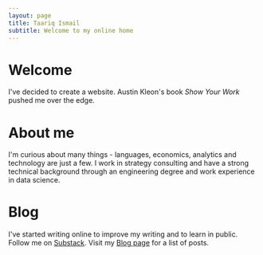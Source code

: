 ```yaml
---
layout: page
title: Taariq Ismail
subtitle: Welcome to my online home
---
```


# Welcome
I've decided to create a website. Austin Kleon's book *Show Your Work* pushed me over the edge.

# About me
I'm curious about many things - languages, economics, analytics and technology are just a few. I work in strategy consulting and have a strong technical background through an engineering degree and work experience in data science.  

# Blog
I've started writing online to improve my writing and to learn in public. Follow me on <a href="https://taariq.substack.com" target="_blank">Substack</a>. Visit my [Blog page](https://www.taariqismail.com/blog) for a list of posts.
